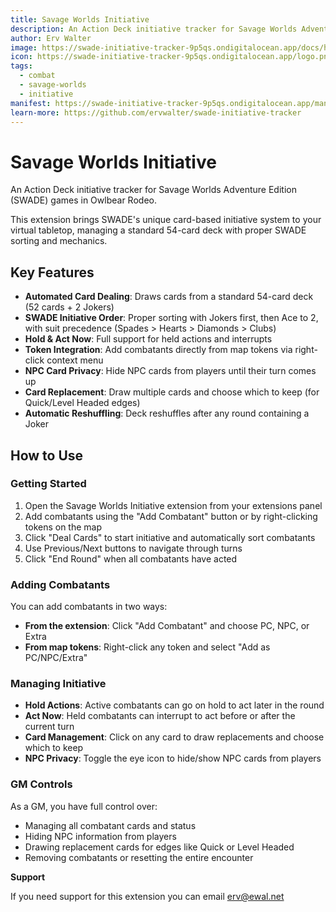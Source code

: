 ```yaml
---
title: Savage Worlds Initiative
description: An Action Deck initiative tracker for Savage Worlds Adventure Edition (SWADE)
author: Erv Walter
image: https://swade-initiative-tracker-9p5qs.ondigitalocean.app/docs/header.jpg
icon: https://swade-initiative-tracker-9p5qs.ondigitalocean.app/logo.png
tags:
  - combat
  - savage-worlds
  - initiative
manifest: https://swade-initiative-tracker-9p5qs.ondigitalocean.app/manifest.json
learn-more: https://github.com/ervwalter/swade-initiative-tracker
---
```


# Savage Worlds Initiative

An Action Deck initiative tracker for Savage Worlds Adventure Edition (SWADE) games in Owlbear Rodeo.

This extension brings SWADE's unique card-based initiative system to your virtual tabletop, managing a standard 54-card deck with proper SWADE sorting and mechanics.

## Key Features

- **Automated Card Dealing**: Draws cards from a standard 54-card deck (52 cards + 2 Jokers)
- **SWADE Initiative Order**: Proper sorting with Jokers first, then Ace to 2, with suit precedence (Spades > Hearts > Diamonds > Clubs)
- **Hold & Act Now**: Full support for held actions and interrupts
- **Token Integration**: Add combatants directly from map tokens via right-click context menu
- **NPC Card Privacy**: Hide NPC cards from players until their turn comes up
- **Card Replacement**: Draw multiple cards and choose which to keep (for Quick/Level Headed edges)
- **Automatic Reshuffling**: Deck reshuffles after any round containing a Joker

## How to Use

### Getting Started
1. Open the Savage Worlds Initiative extension from your extensions panel
2. Add combatants using the "Add Combatant" button or by right-clicking tokens on the map
3. Click "Deal Cards" to start initiative and automatically sort combatants
4. Use Previous/Next buttons to navigate through turns
5. Click "End Round" when all combatants have acted

### Adding Combatants
You can add combatants in two ways:
- **From the extension**: Click "Add Combatant" and choose PC, NPC, or Extra
- **From map tokens**: Right-click any token and select "Add as PC/NPC/Extra"

### Managing Initiative
- **Hold Actions**: Active combatants can go on hold to act later in the round
- **Act Now**: Held combatants can interrupt to act before or after the current turn
- **Card Management**: Click on any card to draw replacements and choose which to keep
- **NPC Privacy**: Toggle the eye icon to hide/show NPC cards from players

### GM Controls
As a GM, you have full control over:
- Managing all combatant cards and status
- Hiding NPC information from players
- Drawing replacement cards for edges like Quick or Level Headed
- Removing combatants or resetting the entire encounter

**Support**

If you need support for this extension you can email <erv@ewal.net>